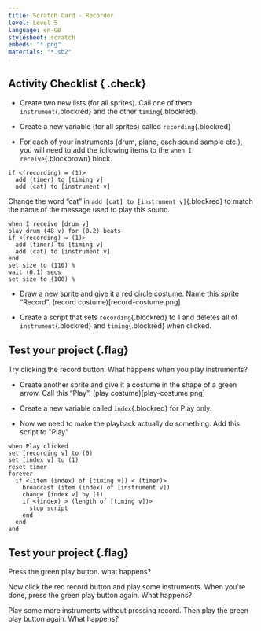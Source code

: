 ```yaml
---
title: Scratch Card - Recorder
level: Level 5
language: en-GB
stylesheet: scratch
embeds: "*.png"
materials: "*.sb2"
...
```


## Activity Checklist { .check}

+ Create two new lists (for all sprites). Call one of them 
  `instrument`{.blockred} and the other `timing`{.blockred}.

+ Create a new variable (for all sprites) called `recording`{.blockred}

+ For each of your instruments (drum, piano, each sound sample etc.), you will 
  need to add the following items to the `when I receive`{.blockbrown} block. 
```blocks
if <(recording) = (1)>
  add (timer) to [timing v]
  add (cat) to [instrument v]
```
  Change the word “cat” in `add [cat] to [instrument v]`{.blockred} to match 
  the name of the message used to play this sound.
```blocks
when I receive [drum v]
play drum (48 v) for (0.2) beats
if <(recording) = (1)>
  add (timer) to [timing v]
  add (cat) to [instrument v]
end
set size to (110) %
wait (0.1) secs
set size to (100) %
```

+ Draw a new sprite and give it a red circle costume. Name this sprite “Record”.
  (record costume)[record-costume.png]

+ Create a script that sets `recording`{.blockred} to 1 and deletes all of 
  `instrument`{.blockred} and `timing`{.blockred} when clicked. 

## Test your project {.flag}
  Try clicking the record button. What happens when you play instruments?

+ Create another sprite and give it a costume in the shape of a green arrow. 
  Call this “Play”.
  (play costume)[play-costume.png]

+ Create a new variable called `index`{.blockred} for Play only.

+ Now we need to make the playback actually do something. Add this script to 
  "Play"
```
when Play clicked
set [recording v] to (0)
set [index v] to (1)
reset timer
forever
  if <(item (index) of [timing v]) < (timer)>
    broadcast (item (index) of [instrument v])
    change [index v] by (1)
    if <(index) > (length of [timing v])>
      stop script
    end
  end
end
```

## Test your project {.flag}
Press the green play button. what happens?

Now click the red record button and play some instruments. When you're done, 
press the green play button again. What happens?

Play some more instruments without pressing record. Then play the green play
button again. What happens?

